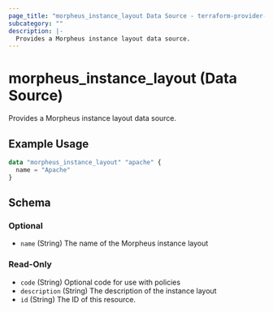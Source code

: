 ```yaml
---
page_title: "morpheus_instance_layout Data Source - terraform-provider-morpheus"
subcategory: ""
description: |-
  Provides a Morpheus instance layout data source.
---
```


# morpheus_instance_layout (Data Source)

Provides a Morpheus instance layout data source.

## Example Usage

```terraform
data "morpheus_instance_layout" "apache" {
  name = "Apache"
}
```

<!-- schema generated by tfplugindocs -->
## Schema

### Optional

- `name` (String) The name of the Morpheus instance layout

### Read-Only

- `code` (String) Optional code for use with policies
- `description` (String) The description of the instance layout
- `id` (String) The ID of this resource.